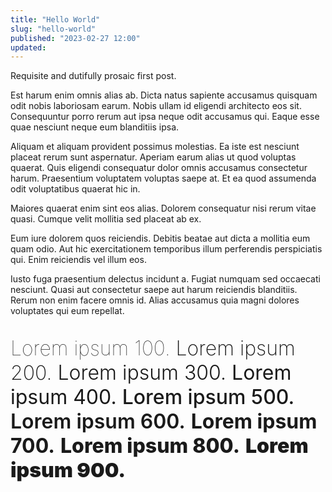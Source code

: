 ```yaml
---
title: "Hello World"
slug: "hello-world"
published: "2023-02-27 12:00"
updated:
---
```


Requisite and dutifully prosaic first post.

Est harum enim omnis alias ab. Dicta natus sapiente accusamus quisquam odit nobis laboriosam earum. Nobis ullam id eligendi architecto eos sit. Consequuntur porro rerum aut ipsa neque odit accusamus qui. Eaque esse quae nesciunt neque eum blanditiis ipsa.

Aliquam et aliquam provident possimus molestias. Ea iste est nesciunt placeat rerum sunt aspernatur. Aperiam earum alias ut quod voluptas quaerat. Quis eligendi consequatur dolor omnis accusamus consectetur harum. Praesentium voluptatem voluptas saepe at. Et ea quod assumenda odit voluptatibus quaerat hic in.

Maiores quaerat enim sint eos alias. Dolorem consequatur nisi rerum vitae quasi. Cumque velit mollitia sed placeat ab ex.

Eum iure dolorem quos reiciendis. Debitis beatae aut dicta a mollitia eum quam odio. Aut hic exercitationem temporibus illum perferendis perspiciatis qui. Enim reiciendis vel illum eos.

Iusto fuga praesentium delectus incidunt a. Fugiat numquam sed occaecati nesciunt. Quasi aut consectetur saepe aut harum reiciendis blanditiis. Rerum non enim facere omnis id. Alias accusamus quia magni dolores voluptates qui eum
repellat.

<p style="font-size: 2rem;">
    <span style="font-weight: 100;">Lorem ipsum 100.</span>
    <span style="font-weight: 200;">Lorem ipsum 200.</span>
    <span style="font-weight: 300;">Lorem ipsum 300.</span>
    <span style="font-weight: 400;">Lorem ipsum 400.</span>
    <span style="font-weight: 500;">Lorem ipsum 500.</span>
    <span style="font-weight: 600;">Lorem ipsum 600.</span>
    <span style="font-weight: 700;">Lorem ipsum 700.</span>
    <span style="font-weight: 800;">Lorem ipsum 800.</span>
    <span style="font-weight: 900;">Lorem ipsum 900.</span>
</p>
